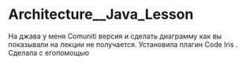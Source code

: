 # Architecture__Java_Lesson
На джава у меня Comuniti версия и сделать диаграмму как вы показывали на лекции не получается. Установила плагин Code Iris . 
Сделала с егопомощью 

